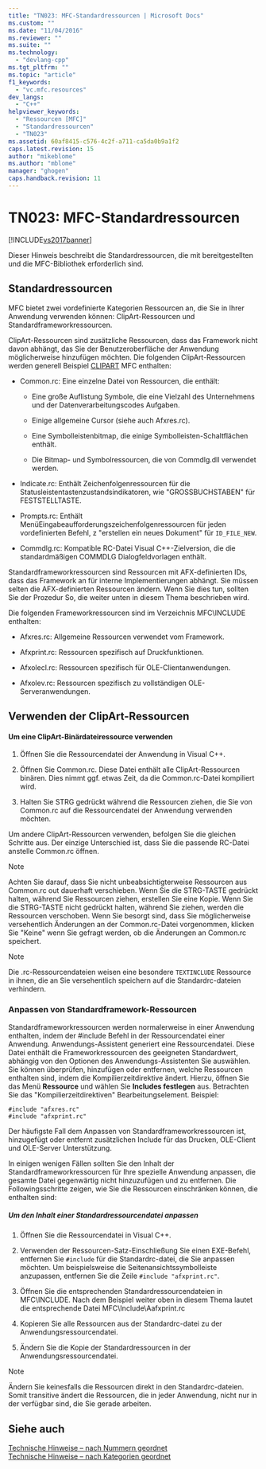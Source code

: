 ```yaml
---
title: "TN023: MFC-Standardressourcen | Microsoft Docs"
ms.custom: ""
ms.date: "11/04/2016"
ms.reviewer: ""
ms.suite: ""
ms.technology: 
  - "devlang-cpp"
ms.tgt_pltfrm: ""
ms.topic: "article"
f1_keywords: 
  - "vc.mfc.resources"
dev_langs: 
  - "C++"
helpviewer_keywords: 
  - "Ressourcen [MFC]"
  - "Standardressourcen"
  - "TN023"
ms.assetid: 60af8415-c576-4c2f-a711-ca5da0b9a1f2
caps.latest.revision: 15
author: "mikeblome"
ms.author: "mblome"
manager: "ghogen"
caps.handback.revision: 11
---
```

# TN023: MFC-Standardressourcen
[!INCLUDE[vs2017banner](../assembler/inline/includes/vs2017banner.md)]

Dieser Hinweis beschreibt die Standardressourcen, die mit bereitgestellten und die MFC\-Bibliothek erforderlich sind.  
  
## Standardressourcen  
 MFC bietet zwei vordefinierte Kategorien Ressourcen an, die Sie in Ihrer Anwendung verwenden können: ClipArt\-Ressourcen und Standardframeworkressourcen.  
  
 ClipArt\-Ressourcen sind zusätzliche Ressourcen, dass das Framework nicht davon abhängt, das Sie der Benutzeroberfläche der Anwendung möglicherweise hinzufügen möchten.  Die folgenden ClipArt\-Ressourcen werden generell Beispiel [CLIPART](../top/visual-cpp-samples.md) MFC enthalten:  
  
-   Common.rc: Eine einzelne Datei von Ressourcen, die enthält:  
  
    -   Eine große Auflistung Symbole, die eine Vielzahl des Unternehmens und der Datenverarbeitungscodes Aufgaben.  
  
    -   Einige allgemeine Cursor \(siehe auch Afxres.rc\).  
  
    -   Eine Symbolleistenbitmap, die einige Symbolleisten\-Schaltflächen enthält.  
  
    -   Die Bitmap\- und Symbolressourcen, die von Commdlg.dll verwendet werden.  
  
-   Indicate.rc: Enthält Zeichenfolgenressourcen für die Statusleistentastenzustandsindikatoren, wie "GROSSBUCHSTABEN" für FESTSTELLTASTE.  
  
-   Prompts.rc: Enthält MenüEingabeaufforderungszeichenfolgenressourcen für jeden vordefinierten Befehl, z "erstellen ein neues Dokument" für `ID_FILE_NEW`.  
  
-   Commdlg.rc: Kompatible RC\-Datei Visual C\+\+\-Zielversion, die die standardmäßigen COMMDLG Dialogfeldvorlagen enthält.  
  
 Standardframeworkressourcen sind Ressourcen mit AFX\-definierten IDs, dass das Framework an für interne Implementierungen abhängt.  Sie müssen selten die AFX\-definierten Ressourcen ändern.  Wenn Sie dies tun, sollten Sie der Prozedur So, die weiter unten in diesem Thema beschrieben wird.  
  
 Die folgenden Frameworkressourcen sind im Verzeichnis MFC\\INCLUDE enthalten:  
  
-   Afxres.rc: Allgemeine Ressourcen verwendet vom Framework.  
  
-   Afxprint.rc: Ressourcen spezifisch auf Druckfunktionen.  
  
-   Afxolecl.rc: Ressourcen spezifisch für OLE\-Clientanwendungen.  
  
-   Afxolev.rc: Ressourcen spezifisch zu vollständigen OLE\-Serveranwendungen.  
  
## Verwenden der ClipArt\-Ressourcen  
  
#### Um eine ClipArt\-Binärdateiressource verwenden  
  
1.  Öffnen Sie die Ressourcendatei der Anwendung in Visual C\+\+.  
  
2.  Öffnen Sie Common.rc.  Diese Datei enthält alle ClipArt\-Ressourcen binären.  Dies nimmt ggf. etwas Zeit, da die Common.rc\-Datei kompiliert wird.  
  
3.  Halten Sie STRG gedrückt während die Ressourcen ziehen, die Sie von Common.rc auf die Ressourcendatei der Anwendung verwenden möchten.  
  
 Um andere ClipArt\-Ressourcen verwenden, befolgen Sie die gleichen Schritte aus.  Der einzige Unterschied ist, dass Sie die passende RC\-Datei anstelle Common.rc öffnen.  
  
> [!NOTE]
>  Achten Sie darauf, dass Sie nicht unbeabsichtigterweise Ressourcen aus Common.rc out dauerhaft verschieben.  Wenn Sie die STRG\-TASTE gedrückt halten, während Sie Ressourcen ziehen, erstellen Sie eine Kopie.  Wenn Sie die STRG\-TASTE nicht gedrückt halten, während Sie ziehen, werden die Ressourcen verschoben.  Wenn Sie besorgt sind, dass Sie möglicherweise versehentlich Änderungen an der Common.rc\-Datei vorgenommen, klicken Sie "Keine" wenn Sie gefragt werden, ob die Änderungen an Common.rc speichert.  
  
> [!NOTE]
>  Die .rc\-Ressourcendateien weisen eine besondere `TEXTINCLUDE` Ressource in ihnen, die an Sie versehentlich speichern auf die Standardrc\-dateien verhindern.  
  
### Anpassen von Standardframework\-Ressourcen  
 Standardframeworkressourcen werden normalerweise in einer Anwendung enthalten, indem der \#include Befehl in der Ressourcendatei einer Anwendung.  Anwendungs\-Assistent generiert eine Ressourcendatei.  Diese Datei enthält die Frameworkressourcen des geeigneten Standardwert, abhängig von den Optionen des Anwendungs\-Assistenten Sie auswählen.  Sie können überprüfen, hinzufügen oder entfernen, welche Ressourcen enthalten sind, indem die Kompilierzeitdirektive ändert.  Hierzu, öffnen Sie das Menü **Ressource** und wählen Sie **Includes festlegen** aus.  Betrachten Sie das "Kompilierzeitdirektiven" Bearbeitungselement.  Beispiel:  
  
```  
#include "afxres.rc"  
#include "afxprint.rc"  
```  
  
 Der häufigste Fall dem Anpassen von Standardframeworkressourcen ist, hinzugefügt oder entfernt zusätzlichen Include für das Drucken, OLE\-Client und OLE\-Server Unterstützung.  
  
 In einigen wenigen Fällen sollten Sie den Inhalt der Standardframeworkressourcen für Ihre spezielle Anwendung anpassen, die gesamte Datei gegenwärtig nicht hinzuzufügen und zu entfernen.  Die Followingsschritte zeigen, wie Sie die Ressourcen einschränken können, die enthalten sind:  
  
##### Um den Inhalt einer Standardressourcendatei anpassen  
  
1.  Öffnen Sie die Ressourcendatei in Visual C\+\+.  
  
2.  Verwenden der Ressourcen\-Satz\-Einschließung Sie einen EXE\-Befehl, entfernen Sie `#include` für die Standardrc\-datei, die Sie anpassen möchten.  Um beispielsweise die Seitenansichtssymbolleiste anzupassen, entfernen Sie die Zeile `#include "afxprint.rc"`.  
  
3.  Öffnen Sie die entsprechenden Standardressourcendateien in MFC\\INCLUDE.  Nach dem Beispiel weiter oben in diesem Thema lautet die entsprechende Datei MFC\\Include\\Aafxprint.rc  
  
4.  Kopieren Sie alle Ressourcen aus der Standardrc\-datei zu der Anwendungsressourcendatei.  
  
5.  Ändern Sie die Kopie der Standardressourcen in der Anwendungsressourcendatei.  
  
> [!NOTE]
>  Ändern Sie keinesfalls die Ressourcen direkt in den Standardrc\-dateien.  Somit transitive ändert die Ressourcen, die in jeder Anwendung, nicht nur in der verfügbar sind, die Sie gerade arbeiten.  
  
## Siehe auch  
 [Technische Hinweise – nach Nummern geordnet](../mfc/technical-notes-by-number.md)   
 [Technische Hinweise – nach Kategorien geordnet](../mfc/technical-notes-by-category.md)